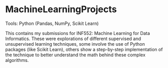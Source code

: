 # MachineLearningProjects

Tools: Python (Pandas, NumPy, Scikit Learn)

This contains my submissions for INF552: Machine Learning for Data Informatics. These were explorations of different supervised and unsupervised learning techniques, some involve the use of Python packages (like Scikit Learn), others show a step-by-step implementation of the technique to better understand the math behind these complex algorithms.

